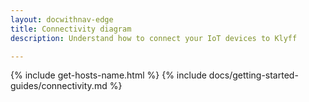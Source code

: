 ```yaml
---
layout: docwithnav-edge
title: Connectivity diagram
description: Understand how to connect your IoT devices to Klyff

---
```

{% include get-hosts-name.html %}
{% include docs/getting-started-guides/connectivity.md %}